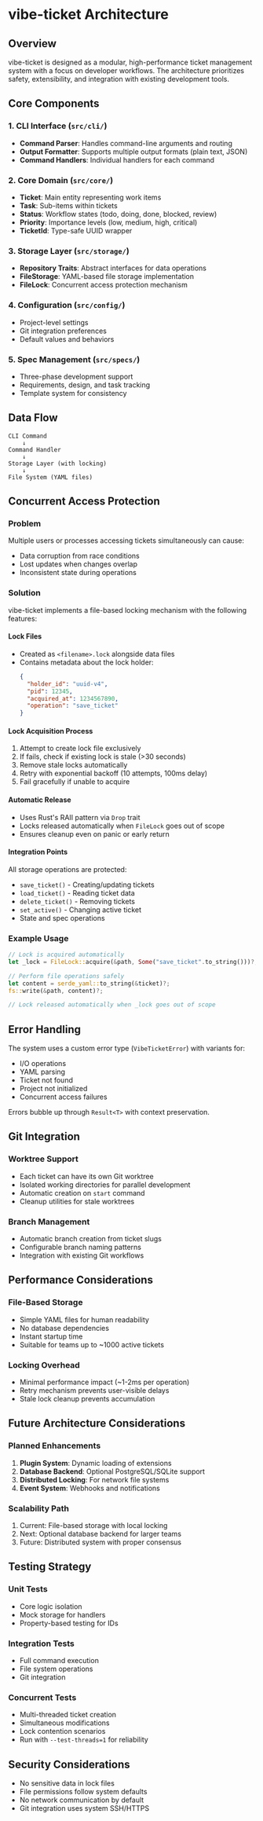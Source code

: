 # vibe-ticket Architecture

## Overview

vibe-ticket is designed as a modular, high-performance ticket management system with a focus on developer workflows. The architecture prioritizes safety, extensibility, and integration with existing development tools.

## Core Components

### 1. CLI Interface (`src/cli/`)
- **Command Parser**: Handles command-line arguments and routing
- **Output Formatter**: Supports multiple output formats (plain text, JSON)
- **Command Handlers**: Individual handlers for each command

### 2. Core Domain (`src/core/`)
- **Ticket**: Main entity representing work items
- **Task**: Sub-items within tickets
- **Status**: Workflow states (todo, doing, done, blocked, review)
- **Priority**: Importance levels (low, medium, high, critical)
- **TicketId**: Type-safe UUID wrapper

### 3. Storage Layer (`src/storage/`)
- **Repository Traits**: Abstract interfaces for data operations
- **FileStorage**: YAML-based file storage implementation
- **FileLock**: Concurrent access protection mechanism

### 4. Configuration (`src/config/`)
- Project-level settings
- Git integration preferences
- Default values and behaviors

### 5. Spec Management (`src/specs/`)
- Three-phase development support
- Requirements, design, and task tracking
- Template system for consistency

## Data Flow

```
CLI Command
    ↓
Command Handler
    ↓
Storage Layer (with locking)
    ↓
File System (YAML files)
```

## Concurrent Access Protection

### Problem
Multiple users or processes accessing tickets simultaneously can cause:
- Data corruption from race conditions
- Lost updates when changes overlap
- Inconsistent state during operations

### Solution
vibe-ticket implements a file-based locking mechanism with the following features:

#### Lock Files
- Created as `<filename>.lock` alongside data files
- Contains metadata about the lock holder:
  ```json
  {
    "holder_id": "uuid-v4",
    "pid": 12345,
    "acquired_at": 1234567890,
    "operation": "save_ticket"
  }
  ```

#### Lock Acquisition Process
1. Attempt to create lock file exclusively
2. If fails, check if existing lock is stale (>30 seconds)
3. Remove stale locks automatically
4. Retry with exponential backoff (10 attempts, 100ms delay)
5. Fail gracefully if unable to acquire

#### Automatic Release
- Uses Rust's RAII pattern via `Drop` trait
- Locks released automatically when `FileLock` goes out of scope
- Ensures cleanup even on panic or early return

#### Integration Points
All storage operations are protected:
- `save_ticket()` - Creating/updating tickets
- `load_ticket()` - Reading ticket data
- `delete_ticket()` - Removing tickets
- `set_active()` - Changing active ticket
- State and spec operations

### Example Usage
```rust
// Lock is acquired automatically
let _lock = FileLock::acquire(&path, Some("save_ticket".to_string()))?;

// Perform file operations safely
let content = serde_yaml::to_string(&ticket)?;
fs::write(&path, content)?;

// Lock released automatically when _lock goes out of scope
```

## Error Handling

The system uses a custom error type (`VibeTicketError`) with variants for:
- I/O operations
- YAML parsing
- Ticket not found
- Project not initialized
- Concurrent access failures

Errors bubble up through `Result<T>` with context preservation.

## Git Integration

### Worktree Support
- Each ticket can have its own Git worktree
- Isolated working directories for parallel development
- Automatic creation on `start` command
- Cleanup utilities for stale worktrees

### Branch Management
- Automatic branch creation from ticket slugs
- Configurable branch naming patterns
- Integration with existing Git workflows

## Performance Considerations

### File-Based Storage
- Simple YAML files for human readability
- No database dependencies
- Instant startup time
- Suitable for teams up to ~1000 active tickets

### Locking Overhead
- Minimal performance impact (~1-2ms per operation)
- Retry mechanism prevents user-visible delays
- Stale lock cleanup prevents accumulation

## Future Architecture Considerations

### Planned Enhancements
1. **Plugin System**: Dynamic loading of extensions
2. **Database Backend**: Optional PostgreSQL/SQLite support
3. **Distributed Locking**: For network file systems
4. **Event System**: Webhooks and notifications

### Scalability Path
1. Current: File-based storage with local locking
2. Next: Optional database backend for larger teams
3. Future: Distributed system with proper consensus

## Testing Strategy

### Unit Tests
- Core logic isolation
- Mock storage for handlers
- Property-based testing for IDs

### Integration Tests
- Full command execution
- File system operations
- Git integration

### Concurrent Tests
- Multi-threaded ticket creation
- Simultaneous modifications
- Lock contention scenarios
- Run with `--test-threads=1` for reliability

## Security Considerations

- No sensitive data in lock files
- File permissions follow system defaults
- No network communication by default
- Git integration uses system SSH/HTTPS
